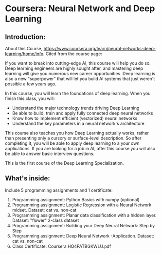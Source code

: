 # Coursera: Neural Network and Deep Learning
## Introduction: 
About this Course, https://www.coursera.org/learn/neural-networks-deep-learning/home/info. Cited from the course page:

If you want to break into cutting-edge AI, this course will help you do so. Deep learning engineers are highly sought after, and mastering deep learning will give you numerous new career opportunities. Deep learning is also a new "superpower" that will let you build AI systems that just weren't possible a few years ago. 

In this course, you will learn the foundations of deep learning. When you finish this class, you will:
- Understand the major technology trends driving Deep Learning
- Be able to build, train and apply fully connected deep neural networks 
- Know how to implement efficient (vectorized) neural networks 
- Understand the key parameters in a neural network's architecture 

This course also teaches you how Deep Learning actually works, rather than presenting only a cursory or surface-level description. So after completing it, you will be able to apply deep learning to a your own applications. If you are looking for a job in AI, after this course you will also be able to answer basic interview questions. 

This is the first course of the Deep Learning Specialization.

## What's inside:
Include 5 programming assignments and 1 certificate:
1. Programming assignment: Python Basics with numpy (optional)
1. Programming assignment: Logistic Regression with a Neural Network midset. Dataset: cat vs. non-cat
1. Programming assignment: Planar data classification with a hidden layer. Dataset: "flower" 2-class dataset
1. Programming assignment: Building your Deep Neural Network: Step by Step
1. Programming assignment: Deep Neural Network -Application. Dataset: cat vs. non-cat
1. Class Certificate: Coursera HQ4PATBGKWLU.pdf
